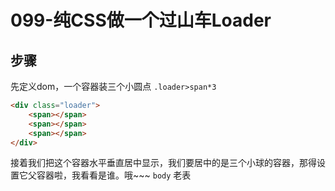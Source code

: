 # 099-纯CSS做一个过山车Loader

## 步骤

先定义dom，一个容器装三个小圆点 `.loader>span*3`

```html
<div class="loader">
    <span></span>
    <span></span>
    <span></span>
</div>
```

接着我们把这个容器水平垂直居中显示，我们要居中的是三个小球的容器，那得设置它父容器啦，我看看是谁。哦~~~ `body` 老表

```css

```